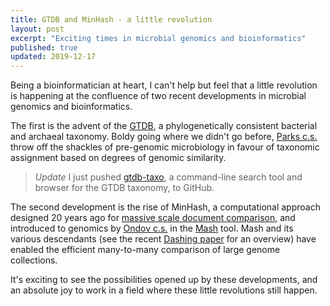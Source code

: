 ```yaml
---
title: GTDB and MinHash - a little revolution
layout: post
excerpt: "Exciting times in microbial genomics and bioinformatics"
published: true
updated: 2019-12-17
---
```


Being a bioinformatician at heart, I can't help but feel that a little
revolution is happening at the confluence of two recent developments in
microbial genomics and bioinformatics.

The first is the advent of the [GTDB](https://gtdb.ecogenomic.org/), a
phylogenetically consistent bacterial and archaeal taxonomy.  Boldy going
where we didn't go before, [Parks c.s.](https://dx.doi.org/10.1038/nbt.4229)
throw off the shackles of pre-genomic microbiology in favour of taxonomic
assignment based on degrees of genomic similarity.

> *Update* I just pushed [gtdb-taxo](https://github.com/zwets/gtdb-taxo),
> a command-line search tool and browser for the GTDB taxonomy, to GitHub.

The second development is the rise of MinHash, a computational approach
designed 20 years ago for [massive scale document comparison](https://dx.doi.org/10.1109/SEQUEN.1997.666900),
and introduced to genomics by [Ondov c.s.](https://dx.doi.org/10.1101/029827)
in the [Mash](https://github.com/marbl/Mash) tool.  Mash and its various
descendants (see the recent [Dashing paper](https://doi.org/10.1186/s13059-019-1875-0)
for an overview) have enabled the efficient many-to-many comparison of large
genome collections.

It's exciting to see the possibilities opened up by these developments, and
an absolute joy to work in a field where these little revolutions still happen.

